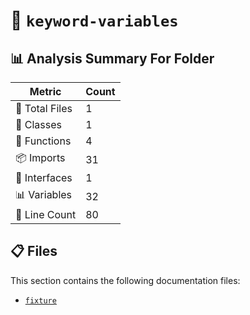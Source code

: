 # 📁 `keyword-variables`

## 📊 Analysis Summary For Folder

| Metric | Count |
|--------|-------|
| 📁 Total Files | 1 |
| 🧱 Classes | 1 |
| 🔧 Functions | 4 |
| 📦 Imports | 31 |
| 📐 Interfaces | 1 |
| 📊 Variables | 32 |
| 🔢 Line Count | 80 |


## 📋 Files

This section contains the following documentation files:

- [`fixture`](./fixture.md)